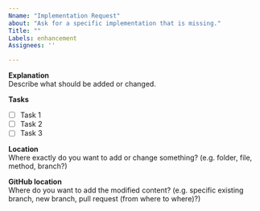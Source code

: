 ```yaml
---
Nname: "Implementation Request"
about: "Ask for a specific implementation that is missing."
Title: ""
Labels: enhancement
Assignees: ''

---
```


**Explanation**  
Describe what should be added or changed.

**Tasks**  
  - [ ] Task 1
  - [ ] Task 2
  - [ ] Task 3

**Location**  
Where exactly do you want to add or change something?
(e.g. folder, file, method, branch?)

**GitHub location**  
Where do you want to add the modified content?
(e.g. specific existing branch, new branch, pull request (from where to where)?)
